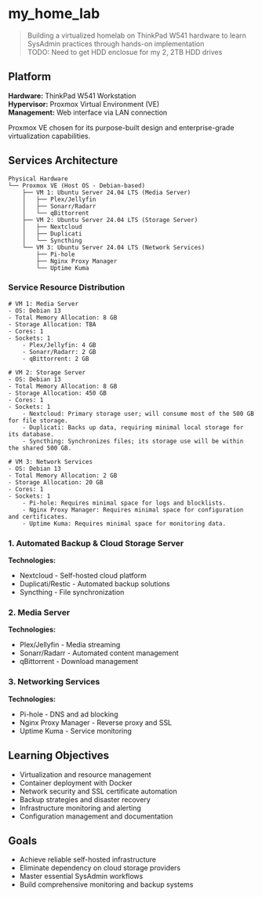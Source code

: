 # my_home_lab

> Building a virtualized homelab on ThinkPad W541 hardware to learn SysAdmin practices through hands-on implementation \
> TODO: Need to get HDD enclosue for my 2, 2TB HDD drives

## Platform

**Hardware:** ThinkPad W541 Workstation  
**Hypervisor:** Proxmox Virtual Environment (VE)  
**Management:** Web interface via LAN connection

Proxmox VE chosen for its purpose-built design and enterprise-grade virtualization capabilities.

## Services Architecture

```
Physical Hardware
└── Proxmox VE (Host OS - Debian-based)
    ├── VM 1: Ubuntu Server 24.04 LTS (Media Server)
    │   ├── Plex/Jellyfin
    │   ├── Sonarr/Radarr  
    │   └── qBittorrent
    ├── VM 2: Ubuntu Server 24.04 LTS (Storage Server)
    │   ├── Nextcloud
    │   ├── Duplicati
    │   └── Syncthing
    └── VM 3: Ubuntu Server 24.04 LTS (Network Services)
        ├── Pi-hole
        ├── Nginx Proxy Manager
        └── Uptime Kuma
```

### Service Resource Distribution

```
# VM 1: Media Server
- OS: Debian 13
- Total Memory Allocation: 8 GB
- Storage Allocation: TBA
- Cores: 1
- Sockets: 1
    - Plex/Jellyfin: 4 GB
    - Sonarr/Radarr: 2 GB
    - qBittorrent: 2 GB

# VM 2: Storage Server
- OS: Debian 13
- Total Memory Allocation: 8 GB
- Storage Allocation: 450 GB
- Cores: 1
- Sockets: 1
    - Nextcloud: Primary storage user; will consume most of the 500 GB for file storage.
    - Duplicati: Backs up data, requiring minimal local storage for its database.
    - Syncthing: Synchronizes files; its storage use will be within the shared 500 GB.

# VM 3: Network Services
- OS: Debian 13
- Total Memory Allocation: 2 GB
- Storage Allocation: 20 GB
- Cores: 1
- Sockets: 1
    - Pi-hole: Requires minimal space for logs and blocklists.
    - Nginx Proxy Manager: Requires minimal space for configuration and certificates.
    - Uptime Kuma: Requires minimal space for monitoring data.
```

### 1. Automated Backup & Cloud Storage Server
**Technologies:**
- Nextcloud - Self-hosted cloud platform
- Duplicati/Restic - Automated backup solutions  
- Syncthing - File synchronization

### 2. Media Server
**Technologies:**
- Plex/Jellyfin - Media streaming
- Sonarr/Radarr - Automated content management
- qBittorrent - Download management

### 3. Networking Services
**Technologies:**
- Pi-hole - DNS and ad blocking
- Nginx Proxy Manager - Reverse proxy and SSL
- Uptime Kuma - Service monitoring

## Learning Objectives

- Virtualization and resource management
- Container deployment with Docker
- Network security and SSL certificate automation
- Backup strategies and disaster recovery
- Infrastructure monitoring and alerting
- Configuration management and documentation

## Goals

- Achieve reliable self-hosted infrastructure
- Eliminate dependency on cloud storage providers
- Master essential SysAdmin workflows
- Build comprehensive monitoring and backup systems
